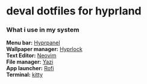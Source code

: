 # deval dotfiles for hyprland

### What i use in my system
**Menu bar:** [Hyprpanel](https://hyprpanel.com/)  
**Wallpaper manager:** [Hyprlock](https://github.com/hyprwm/hyprlock)  
**Text Editor:** [Neovim](https://neovim.io/)  
**File manager:** [Yazi](https://github.com/sxyazi/yazi)  
**App launcher:** [Rofi](https://github.com/davatorium/rofi)  
**Terminal:** [kitty](https://github.com/kovidgoyal/kitty)  
